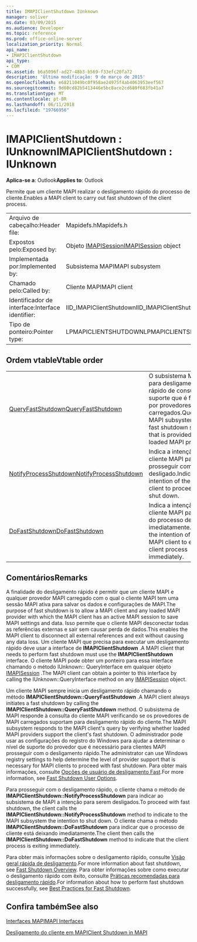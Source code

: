 ```yaml
---
title: IMAPIClientShutdown IUnknown
manager: soliver
ms.date: 03/09/2015
ms.audience: Developer
ms.topic: reference
ms.prod: office-online-server
localization_priority: Normal
api_name:
- IMAPIClientShutdown
api_type:
- COM
ms.assetid: b6a5096f-ad27-48b3-b569-f33efc20fa72
description: 'Última modificação: 9 de março de 2015'
ms.openlocfilehash: e68211049bc0f958ae24975f4ab4063953eef567
ms.sourcegitcommit: 9d60cd82b5413446e5bc8ace2cd689f683fb41a7
ms.translationtype: MT
ms.contentlocale: pt-BR
ms.lasthandoff: 06/11/2018
ms.locfileid: "19766956"
---
```

# <a name="imapiclientshutdown--iunknown"></a><span data-ttu-id="2c9eb-103">IMAPIClientShutdown : IUnknown</span><span class="sxs-lookup"><span data-stu-id="2c9eb-103">IMAPIClientShutdown : IUnknown</span></span>

  
  
<span data-ttu-id="2c9eb-104">**Aplica-se a**: Outlook</span><span class="sxs-lookup"><span data-stu-id="2c9eb-104">**Applies to**: Outlook</span></span> 
  
<span data-ttu-id="2c9eb-105">Permite que um cliente MAPI realizar o desligamento rápido do processo de cliente.</span><span class="sxs-lookup"><span data-stu-id="2c9eb-105">Enables a MAPI client to carry out fast shutdown of the client process.</span></span> 
  
|||
|:-----|:-----|
|<span data-ttu-id="2c9eb-106">Arquivo de cabeçalho:</span><span class="sxs-lookup"><span data-stu-id="2c9eb-106">Header file:</span></span>  <br/> |<span data-ttu-id="2c9eb-107">Mapidefs.h</span><span class="sxs-lookup"><span data-stu-id="2c9eb-107">Mapidefs.h</span></span>  <br/> |
|<span data-ttu-id="2c9eb-108">Expostos pelo:</span><span class="sxs-lookup"><span data-stu-id="2c9eb-108">Exposed by:</span></span>  <br/> |<span data-ttu-id="2c9eb-109">Objeto [IMAPISession](imapisessioniunknown.md)</span><span class="sxs-lookup"><span data-stu-id="2c9eb-109">[IMAPISession](imapisessioniunknown.md) object</span></span>  <br/> |
|<span data-ttu-id="2c9eb-110">Implementada por:</span><span class="sxs-lookup"><span data-stu-id="2c9eb-110">Implemented by:</span></span>  <br/> |<span data-ttu-id="2c9eb-111">Subsistema MAPI</span><span class="sxs-lookup"><span data-stu-id="2c9eb-111">MAPI subsystem</span></span>  <br/> |
|<span data-ttu-id="2c9eb-112">Chamado pelo:</span><span class="sxs-lookup"><span data-stu-id="2c9eb-112">Called by:</span></span>  <br/> |<span data-ttu-id="2c9eb-113">Cliente MAPI</span><span class="sxs-lookup"><span data-stu-id="2c9eb-113">MAPI client</span></span>  <br/> |
|<span data-ttu-id="2c9eb-114">Identificador de interface:</span><span class="sxs-lookup"><span data-stu-id="2c9eb-114">Interface identifier:</span></span>  <br/> |<span data-ttu-id="2c9eb-115">IID_IMAPIClientShutdown</span><span class="sxs-lookup"><span data-stu-id="2c9eb-115">IID_IMAPIClientShutdown</span></span>  <br/> |
|<span data-ttu-id="2c9eb-116">Tipo de ponteiro:</span><span class="sxs-lookup"><span data-stu-id="2c9eb-116">Pointer type:</span></span>  <br/> |<span data-ttu-id="2c9eb-117">LPMAPICLIENTSHUTDOWN</span><span class="sxs-lookup"><span data-stu-id="2c9eb-117">LPMAPICLIENTSHUTDOWN</span></span>  <br/> |
   
## <a name="vtable-order"></a><span data-ttu-id="2c9eb-118">Ordem vtable</span><span class="sxs-lookup"><span data-stu-id="2c9eb-118">Vtable order</span></span>

|||
|:-----|:-----|
|[<span data-ttu-id="2c9eb-119">QueryFastShutdown</span><span class="sxs-lookup"><span data-stu-id="2c9eb-119">QueryFastShutdown</span></span>](imapiclientshutdown-queryfastshutdown.md) <br/> |<span data-ttu-id="2c9eb-120">O subsistema MAPI para desligamento rápido de consultas suporte que é fornecido por provedores MAPI carregados.</span><span class="sxs-lookup"><span data-stu-id="2c9eb-120">Queries the MAPI subsystem for fast shutdown support that is provided by loaded MAPI providers.</span></span>  <br/> |
|[<span data-ttu-id="2c9eb-121">NotifyProcessShutdown</span><span class="sxs-lookup"><span data-stu-id="2c9eb-121">NotifyProcessShutdown</span></span>](imapiclientshutdown-notifyprocessshutdown.md) <br/> |<span data-ttu-id="2c9eb-122">Indica a intenção do cliente MAPI para prosseguir com desligado.</span><span class="sxs-lookup"><span data-stu-id="2c9eb-122">Indicates the intention of the MAPI client to proceed with shut down.</span></span>  <br/> |
|[<span data-ttu-id="2c9eb-123">DoFastShutdown</span><span class="sxs-lookup"><span data-stu-id="2c9eb-123">DoFastShutdown</span></span>](imapiclientshutdown-dofastshutdown.md) <br/> |<span data-ttu-id="2c9eb-124">Indica a intenção do cliente MAPI para sair do processo de cliente imediatamente.</span><span class="sxs-lookup"><span data-stu-id="2c9eb-124">Indicates the intention of the MAPI client to exit the client process immediately.</span></span>  <br/> |
   
## <a name="remarks"></a><span data-ttu-id="2c9eb-125">Comentários</span><span class="sxs-lookup"><span data-stu-id="2c9eb-125">Remarks</span></span>

<span data-ttu-id="2c9eb-126">A finalidade do desligamento rápido é permitir que um cliente MAPI e qualquer provedor MAPI carregado com o qual o cliente MAPI tem uma sessão MAPI ativa para salvar os dados e configurações de MAPI.</span><span class="sxs-lookup"><span data-stu-id="2c9eb-126">The purpose of fast shutdown is to allow a MAPI client and any loaded MAPI provider with which the MAPI client has an active MAPI session to save MAPI settings and data.</span></span> <span data-ttu-id="2c9eb-127">Isso permite que o cliente MAPI desconectar todas as referências externas e sair sem causar perda de dados.</span><span class="sxs-lookup"><span data-stu-id="2c9eb-127">This enables the MAPI client to disconnect all external references and exit without causing any data loss.</span></span> <span data-ttu-id="2c9eb-128">Um cliente MAPI que precisa para executar um desligamento rápido deve usar a interface de **IMAPIClientShutdown** .</span><span class="sxs-lookup"><span data-stu-id="2c9eb-128">A MAPI client that needs to perform fast shutdown must use the **IMAPIClientShutdown** interface.</span></span> <span data-ttu-id="2c9eb-129">O cliente MAPI pode obter um ponteiro para essa interface chamando o método IUnknown:: QueryInterface em qualquer objeto [IMAPISession](imapisessioniunknown.md) .</span><span class="sxs-lookup"><span data-stu-id="2c9eb-129">The MAPI client can obtain a pointer to this interface by calling the IUnknown::QueryInterface method on any [IMAPISession](imapisessioniunknown.md) object.</span></span> 
  
<span data-ttu-id="2c9eb-130">Um cliente MAPI sempre inicia um desligamento rápido chamando o método **IMAPIClientShutdown::QueryFastShutdown** .</span><span class="sxs-lookup"><span data-stu-id="2c9eb-130">A MAPI client always initiates a fast shutdown by calling the **IMAPIClientShutdown::QueryFastShutdown** method.</span></span> <span data-ttu-id="2c9eb-131">O subsistema de MAPI responde à consulta do cliente MAPI verificando se os provedores de MAPI carregados suportam para desligamento rápido do cliente.</span><span class="sxs-lookup"><span data-stu-id="2c9eb-131">The MAPI subsystem responds to the MAPI client's query by verifying whether loaded MAPI providers support the client's fast shutdown.</span></span> <span data-ttu-id="2c9eb-132">O administrador pode usar as configurações do registro do Windows para ajudar a determinar o nível de suporte do provedor que é necessário para clientes MAPI prosseguir com o desligamento rápido.</span><span class="sxs-lookup"><span data-stu-id="2c9eb-132">The administrator can use Windows registry settings to help determine the level of provider support that is necessary for MAPI clients to proceed with fast shutdown.</span></span> <span data-ttu-id="2c9eb-133">Para obter mais informações, consulte [Opções de usuário de desligamento Fast](fast-shutdown-user-options.md).</span><span class="sxs-lookup"><span data-stu-id="2c9eb-133">For more information, see [Fast Shutdown User Options](fast-shutdown-user-options.md).</span></span>
  
<span data-ttu-id="2c9eb-134">Para prosseguir com o desligamento rápido, o cliente chama o método de **IMAPIClientShutdown::NotifyProcessShutdown** para indicar ao subsistema de MAPI a intenção para serem desligados.</span><span class="sxs-lookup"><span data-stu-id="2c9eb-134">To proceed with fast shutdown, the client calls the **IMAPIClientShutdown::NotifyProcessShutdown** method to indicate to the MAPI subsystem the intention to shut down.</span></span> <span data-ttu-id="2c9eb-135">O cliente chama o método **IMAPIClientShutdown::DoFastShutdown** para indicar que o processo de cliente está deixando imediatamente.</span><span class="sxs-lookup"><span data-stu-id="2c9eb-135">The client then calls the **IMAPIClientShutdown::DoFastShutdown** method to indicate that the client process is exiting immediately.</span></span> 
  
<span data-ttu-id="2c9eb-136">Para obter mais informações sobre o desligamento rápido, consulte [Visão geral rápida de desligamento](fast-shutdown-overview.md).</span><span class="sxs-lookup"><span data-stu-id="2c9eb-136">For more information about fast shutdown, see [Fast Shutdown Overview](fast-shutdown-overview.md).</span></span> <span data-ttu-id="2c9eb-137">Para obter informações sobre como executar o desligamento rápido com êxito, consulte [Práticas recomendadas para desligamento rápido](best-practices-for-fast-shutdown.md).</span><span class="sxs-lookup"><span data-stu-id="2c9eb-137">For information about how to perform fast shutdown successfully, see [Best Practices for Fast Shutdown](best-practices-for-fast-shutdown.md).</span></span>
  
## <a name="see-also"></a><span data-ttu-id="2c9eb-138">Confira também</span><span class="sxs-lookup"><span data-stu-id="2c9eb-138">See also</span></span>



[<span data-ttu-id="2c9eb-139">Interfaces MAPI</span><span class="sxs-lookup"><span data-stu-id="2c9eb-139">MAPI Interfaces</span></span>](mapi-interfaces.md)
  
[<span data-ttu-id="2c9eb-140">Desligamento do cliente em MAPI</span><span class="sxs-lookup"><span data-stu-id="2c9eb-140">Client Shutdown in MAPI</span></span>](client-shutdown-in-mapi.md)

